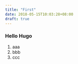 ```yaml
---
title: "First"
date: 2018-05-15T10:03:28+08:00
draft: true
---
```


### Hello Hugo

  1. aaa
  2. bbb
  3. ccc

